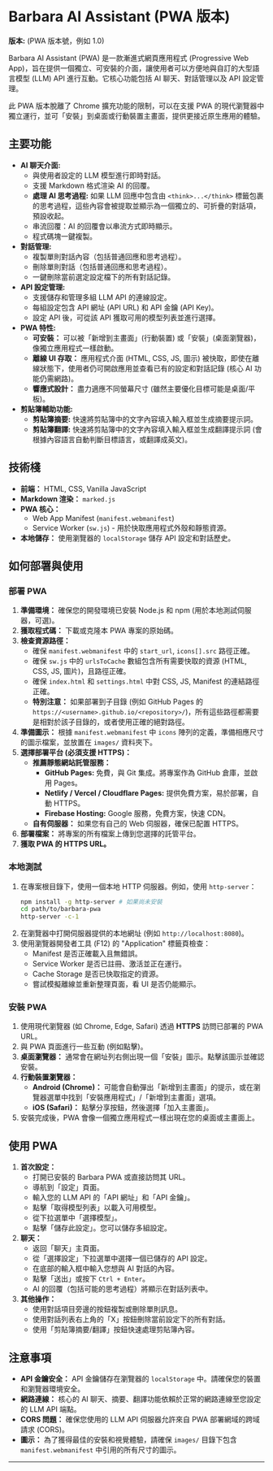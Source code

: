 # Barbara AI Assistant (PWA 版本)

**版本:** (PWA 版本號，例如 1.0)

Barbara AI Assistant (PWA) 是一款漸進式網頁應用程式 (Progressive Web App)，旨在提供一個獨立、可安裝的介面，讓使用者可以方便地與自訂的大型語言模型 (LLM) API 進行互動。它核心功能包括 AI 聊天、對話管理以及 API 設定管理。

此 PWA 版本脫離了 Chrome 擴充功能的限制，可以在支援 PWA 的現代瀏覽器中獨立運行，並可「安裝」到桌面或行動裝置主畫面，提供更接近原生應用的體驗。

## 主要功能

*   **AI 聊天介面:**
    *   與使用者設定的 LLM 模型進行即時對話。
    *   支援 Markdown 格式渲染 AI 的回覆。
    *   **處理 AI 思考過程:** 如果 LLM 回應中包含由 `<think>...</think>` 標籤包裹的思考過程，這些內容會被提取並顯示為一個獨立的、可折疊的對話項，預設收起。
    *   串流回覆：AI 的回覆會以串流方式即時顯示。
    *   程式碼塊一鍵複製。
*   **對話管理:**
    *   複製單則對話內容（包括普通回應和思考過程）。
    *   刪除單則對話（包括普通回應和思考過程）。
    *   一鍵刪除當前選定設定檔下的所有對話記錄。
*   **API 設定管理:**
    *   支援儲存和管理多組 LLM API 的連線設定。
    *   每組設定包含 API 網址 (API URL) 和 API 金鑰 (API Key)。
    *   設定 API 後，可從該 API 獲取可用的模型列表並進行選擇。
*   **PWA 特性:**
    *   **可安裝：** 可以被「新增到主畫面」(行動裝置) 或「安裝」(桌面瀏覽器)，像獨立應用程式一樣啟動。
    *   **離線 UI 存取：** 應用程式介面 (HTML, CSS, JS, 圖示) 被快取，即使在離線狀態下，使用者仍可開啟應用並查看已有的設定和對話記錄 (核心 AI 功能仍需網路)。
    *   **響應式設計：** 盡力適應不同螢幕尺寸 (雖然主要優化目標可能是桌面/平板)。
*   **剪貼簿輔助功能:**
    *   **剪貼簿摘要:** 快速將剪貼簿中的文字內容填入輸入框並生成摘要提示詞。
    *   **剪貼簿翻譯:** 快速將剪貼簿中的文字內容填入輸入框並生成翻譯提示詞 (會根據內容語言自動判斷目標語言，或翻譯成英文)。

## 技術棧

*   **前端：** HTML, CSS, Vanilla JavaScript
*   **Markdown 渲染：** `marked.js`
*   **PWA 核心：**
    *   Web App Manifest (`manifest.webmanifest`)
    *   Service Worker (`sw.js`) - 用於快取應用程式外殼和靜態資源。
*   **本地儲存：** 使用瀏覽器的 `localStorage` 儲存 API 設定和對話歷史。

## 如何部署與使用

### 部署 PWA

1.  **準備環境：** 確保您的開發環境已安裝 Node.js 和 npm (用於本地測試伺服器，可選)。
2.  **獲取程式碼：** 下載或克隆本 PWA 專案的原始碼。
3.  **檢查資源路徑：**
    *   確保 `manifest.webmanifest` 中的 `start_url`, `icons[].src` 路徑正確。
    *   確保 `sw.js` 中的 `urlsToCache` 數組包含所有需要快取的資源 (HTML, CSS, JS, 圖片)，且路徑正確。
    *   確保 `index.html` 和 `settings.html` 中對 CSS, JS, Manifest 的連結路徑正確。
    *   **特別注意：** 如果部署到子目錄 (例如 GitHub Pages 的 `https://<username>.github.io/<repository>/`)，所有這些路徑都需要是相對於該子目錄的，或者使用正確的絕對路徑。
4.  **準備圖示：** 根據 `manifest.webmanifest` 中 `icons` 陣列的定義，準備相應尺寸的圖示檔案，並放置在 `images/` 資料夾下。
5.  **選擇部署平台 (必須支援 HTTPS)：**
    *   **推薦靜態網站託管服務：**
        *   **GitHub Pages:** 免費，與 Git 集成。將專案作為 GitHub 倉庫，並啟用 Pages。
        *   **Netlify / Vercel / Cloudflare Pages:** 提供免費方案，易於部署，自動 HTTPS。
        *   **Firebase Hosting:** Google 服務，免費方案，快速 CDN。
    *   **自有伺服器：** 如果您有自己的 Web 伺服器，確保已配置 HTTPS。
6.  **部署檔案：** 將專案的所有檔案上傳到您選擇的託管平台。
7.  **獲取 PWA 的 HTTPS URL。**

### 本地測試

1.  在專案根目錄下，使用一個本地 HTTP 伺服器。例如，使用 `http-server`：
    ```bash
    npm install -g http-server # 如果尚未安裝
    cd path/to/barbara-pwa
    http-server -c-1
    ```
2.  在瀏覽器中打開伺服器提供的本地網址 (例如 `http://localhost:8080`)。
3.  使用瀏覽器開發者工具 (F12) 的 "Application" 標籤頁檢查：
    *   Manifest 是否正確載入且無錯誤。
    *   Service Worker 是否已註冊、激活並正在運行。
    *   Cache Storage 是否已快取指定的資源。
    *   嘗試模擬離線並重新整理頁面，看 UI 是否仍能顯示。

### 安裝 PWA

1.  使用現代瀏覽器 (如 Chrome, Edge, Safari) 透過 **HTTPS** 訪問已部署的 PWA URL。
2.  與 PWA 頁面進行一些互動 (例如點擊)。
3.  **桌面瀏覽器：** 通常會在網址列右側出現一個「安裝」圖示。點擊該圖示並確認安裝。
4.  **行動裝置瀏覽器：**
    *   **Android (Chrome)：** 可能會自動彈出「新增到主畫面」的提示，或在瀏覽器選單中找到「安裝應用程式」/「新增到主畫面」選項。
    *   **iOS (Safari)：** 點擊分享按鈕，然後選擇「加入主畫面」。
5.  安裝完成後，PWA 會像一個獨立應用程式一樣出現在您的桌面或主畫面上。

## 使用 PWA

1.  **首次設定：**
    *   打開已安裝的 Barbara PWA 或直接訪問其 URL。
    *   導航到「設定」頁面。
    *   輸入您的 LLM API 的「API 網址」和「API 金鑰」。
    *   點擊「取得模型列表」以載入可用模型。
    *   從下拉選單中「選擇模型」。
    *   點擊「儲存此設定」。您可以儲存多組設定。
2.  **聊天：**
    *   返回「聊天」主頁面。
    *   從「選擇設定」下拉選單中選擇一個已儲存的 API 設定。
    *   在底部的輸入框中輸入您想與 AI 對話的內容。
    *   點擊「送出」或按下 `Ctrl + Enter`。
    *   AI 的回覆（包括可能的思考過程）將顯示在對話列表中。
3.  **其他操作：**
    *   使用對話項目旁邊的按鈕複製或刪除單則訊息。
    *   使用對話列表右上角的「X」按鈕刪除當前設定下的所有對話。
    *   使用「剪貼簿摘要/翻譯」按鈕快速處理剪貼簿內容。

## 注意事項

*   **API 金鑰安全：** API 金鑰儲存在瀏覽器的 `localStorage` 中。請確保您的裝置和瀏覽器環境安全。
*   **網路連線：** 核心的 AI 聊天、摘要、翻譯功能依賴於正常的網路連線至您設定的 LLM API 端點。
*   **CORS 問題：** 確保您使用的 LLM API 伺服器允許來自 PWA 部署網域的跨域請求 (CORS)。
*   **圖示：** 為了獲得最佳的安裝和視覺體驗，請確保 `images/` 目錄下包含 `manifest.webmanifest` 中引用的所有尺寸的圖示。

---

